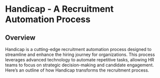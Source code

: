 # Handicap - A Recruitment Automation Process

## Overview

Handicap is a cutting-edge recruitment automation process designed to streamline and enhance the hiring journey for
organizations. This process leverages advanced technology to automate repetitive tasks, allowing HR teams to focus on
strategic decision-making and candidate engagement. Here’s an outline of how Handicap transforms the recruitment process.